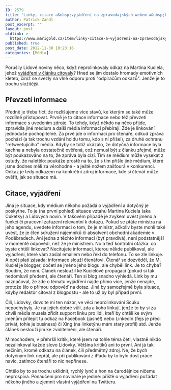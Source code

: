 ```yaml
---
ID: 2579
title: 'Linky, citace a&nbsp;vyjádření na zpravodajských webem a&nbsp;Lidovkami neodkázaný Scuk'
author: Patrick Zandl
post_excerpt: ""
layout: post
oldlink: >
  https://www.marigold.cz/item/linky-citace-a-vyjadreni-na-zpravodajskych-webem-a-lidovkami-neodkazany-scuk
published: true
post_date: 2012-11-30 10:23:16
categories: [Média]
---
```

<p>Porušily Lidové noviny něco, když neprolinkovaly odkaz na Martina Kuciela, jehož <a href="http://www.lidovky.cz/proc-nam-to-delate-zlobi-se-vyrobci-dochucovadel-na-sefkuchare-p6t-/dobra-chut.asp?c=A121126_100349_dobra-chut_ape" target="_self" title="">vyjádření v článku citovaly</a>? Hned se jim dostalo hromady emotivních kleteb, čímž se svezly na vlně odporu proti "odpíračům odkazů". Jenže je to trochu složitější.</p>


<h2>Převzetí informace</h2>

<p>Předně je třeba říct, že rozlišujeme více stavů, ke kterým se také může rozdílně přistupovat. Prvně je to citace informace nebo též převzetí informace s uvedením zdroje. To tehdy, když někdo na něco přijde, zpravidla jiné médium a další média informaci přebírají. Zde je linkování jednoduše pochopitelné. Za prvé jde o informaci pro čtenáře, odkud zpráva pochází (a tak trochu vzdání holdu tomu, kdo s ní přišel), za druhé ochranu "retweetujícího" média. Kdyby se totiž ukázalo, že dotyčná informace byla kachna a nebyla dostatečně ověřená, což nemusí být z článku zřejmé, může být poukazováno na to, že zpráva byla cizí. Tím se médium může vysekat z ostudy, že naletělo: poukáže prostě na to, že s tím přišlo jiné médium, které jsme dodnes měli za věrohodné - a ještě nožem zašťourá v konkurenci. Odkaz je tedy odkazem na konkrétní zdroj informace, kde si čtenář může ověřit, jak se situace má. </p>


<h2>Citace, vyjádření</h2>

<p>Jiná je situace, kdy médium někoho požádá o vyjádření a dotyčný je poskytne. To je (na první pohled) situace vztahu Martina Kuciela (aka Cuketky) a Lidových novin. V takovém případě je zvykem uvést jméno a funkci či pracovní zařazení relevantní k dotazu. Pokud se ptáte ministra na jeho agendu, uvedete informaci o tom, že je ministr, ačkoliv byste mohli také uvést, že je člen sdružení nájemníků či absolvent obchodní akademie v Poděbradech. Ani jedna z těchto informací (byť pravdivá), není podstatnější v momentě odpovědi, než že je ministrem. No a teď kontrolní otázka: co byste chtěli linkovat? Necitujete informaci, kterou někde publikoval, ale vyjádření, které vám zaslal emailem nebo řekl do telefonu. To se zle linkuje. A opět platí zásada: informace slouží čtenářovi. Čtenář se dozvěděl, že M. Kuciel je blogger, dočetl se jméno jeho blogu, ale chyběl link. Je to chyba? Soudím, že není. Článek nesloužil ke Kucielově propagaci (pokud si tak nedomluvil předem), ale čtenáři. Ten si blog snadno vyhledá. Link by mu naznačoval, že zde o tématu vyjádření najde přímo více, jenže nenajde, protože šlo o přímou odpověď na dotaz. Jiná by samozřejmě byla situace, kdyby redaktor citoval z blogpostu - ale to už by byl případ první. </p>


<p>Čili, Lidovky, dovolte mi ten názor, ve věci neprolinkování Scuku nepochybyly. Je na jejich dobré vůli, zda a koho linkují, jenže to by si za chvíli média musela zřídit support linku pro lidi, kteří by chtěli ke svým jménům přilepit tu odkaz na Facebook (jasně!) nebo LinkedIn (fejs je přeci privát, tohle je business) či Xing (na linketýnu mám starý profil) atd. Jenže článek neslouží jim ke zviditelnění, ale čtenáři. </p>


<p>Mimochodem, v přehršli kritik, které jsem na tohle téma četl, vlastně nikdo nezalinkoval každé slovo Lidovky. Většina kritiků ani to první. Ani já tak nečiním, kromě odkazu na článek, čili předmětný zdroj. Ne, že bych dotyčným link nepřál, ale při publikování z iPadu by to bylo dost práce navíc, zatímco čtenáři to nic nepřinese. </p>


<p>Chtělo by to se trochu uklidnit, rychlý lynč a hon na čarodějnice ničemu neprospívá. Ponaučení pro novináře je jediné: příště o vyjádření požádat někoho jiného a zjemnit vlastní vyjádření na Twitteru. </p>
